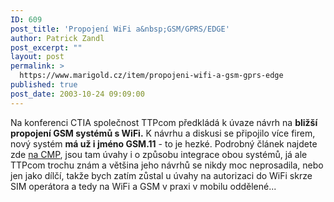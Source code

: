 ```yaml
---
ID: 609
post_title: 'Propojení WiFi a&nbsp;GSM/GPRS/EDGE'
author: Patrick Zandl
post_excerpt: ""
layout: post
permalink: >
  https://www.marigold.cz/item/propojeni-wifi-a-gsm-gprs-edge
published: true
post_date: 2003-10-24 09:09:00
---
```

Na konferenci CTIA společnost TTPcom předkládá k úvaze návrh na <STRONG>bližší propojení GSM systémů s WiFi.</STRONG> K návrhu a diskusi se připojilo více firem, nový systém <STRONG>má už i jméno GSM.11</STRONG> - to je hezké. Podrobný článek najdete zde <A href="http://www.crn.com/sections/BreakingNews/dailyarchives.asp?ArticleID=45360" target=_blank>na CMP</A>, jsou tam úvahy i o způsobu integrace obou systémů, já ale TTPcom trochu znám a většina jeho návrhů se nikdy moc neprosadila, nebo jen jako dílčí, takže bych zatím zůstal u úvahy na autorizaci do WiFi skrze SIM operátora a tedy na WiFi a GSM v praxi v mobilu oddělené...